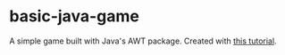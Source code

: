 # basic-java-game
A simple game built with Java's AWT package. Created with [this tutorial](https://www.youtube.com/watch?v=1gir2R7G9ws).